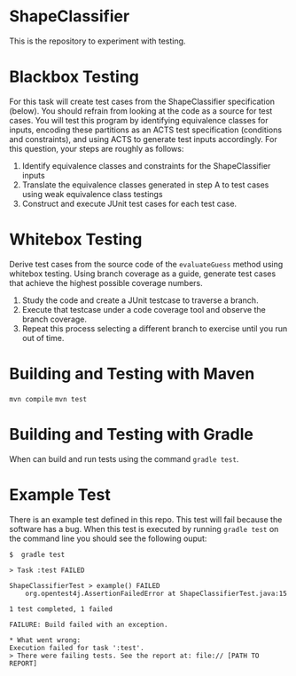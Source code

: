 # ShapeClassifier
This is the repository to experiment with testing. 

# Blackbox Testing

For this task will create test cases from the ShapeClassifier specification (below). You should
refrain from looking at the code as a source for test cases. You will test this program by identifying
equivalence classes for inputs, encoding these partitions as an ACTS test specification (conditions
and constraints), and using ACTS to generate test inputs accordingly. For this question, your steps
are roughly as follows:

1. Identify equivalence classes and constraints for the ShapeClassifier inputs
2. Translate the equivalence classes generated in step A to test cases using weak equivalence class testings
3. Construct and execute JUnit test cases for each test case.

# Whitebox Testing

Derive test cases from the source code of the `evaluateGuess` method using whitebox testing. Using branch coverage as a guide, generate
test cases that achieve the highest possible coverage numbers. 

1. Study the code and create a JUnit testcase to traverse a branch.
2. Execute that testcase under a code coverage tool and observe the branch coverage.
3. Repeat this process selecting a different branch to exercise until you run out of time.

# Building and Testing with Maven

`mvn compile`
`mvn test`

# Building and Testing with Gradle

When can build and run tests using the command `gradle test`. 

# Example Test

There is an example test defined in this repo. This test will fail because the software has a bug. When this test is executed by running `gradle test` on the command
line you should see the following ouput:

    $  gradle test

    > Task :test FAILED

    ShapeClassifierTest > example() FAILED
        org.opentest4j.AssertionFailedError at ShapeClassifierTest.java:15

    1 test completed, 1 failed

    FAILURE: Build failed with an exception.

    * What went wrong:
    Execution failed for task ':test'.
    > There were failing tests. See the report at: file:// [PATH TO REPORT]

